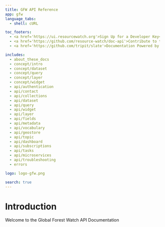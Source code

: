 ```yaml
---
title: GFW API Reference
app: gfw
language_tabs:
  - shell: cURL

toc_footers:
  - <a href='https://ui.resourcewatch.org'>Sign Up for a Developer Key</a>
  - <a href='https://github.com/resource-watch/doc-api'>Contribute to these docs</a>
  - <a href='https://github.com/tripit/slate'>Documentation Powered by Slate</a>

includes:
  - about_these_docs
  - concept/intro
  - concept/dataset
  - concept/query
  - concept/layer
  - concept/widget
  - api/authentication
  - api/contact
  - api/collections
  - api/dataset
  - api/query
  - api/widget
  - api/layer
  - api/fields
  - api/metadata
  - api/vocabulary
  - api/geostore
  - api/topic
  - api/dashboard
  - api/subscriptions
  - api/tasks
  - api/microservices
  - api/troubleshooting
  - errors

logo: logo-gfw.png

search: true
---
```


# Introduction

Welcome to the Global Forest Watch API Documentation
